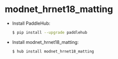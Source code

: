 # modnet_hrnet18_matting
* Install PaddleHub: 

    ```bash
    $ pip install --upgrade paddlehub
    ```

* Install modnet_hrnet18_matting: 

    ```bash
    $ hub install modnet_hrnet18_matting
    ```
